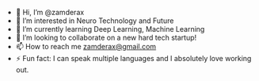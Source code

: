 - 👋 Hi, I’m @zamderax
- 👀 I’m interested in Neuro Technology and Future
- 🌱 I’m currently learning Deep Learning, Machine Learning 
- 💞️ I’m looking to collaborate on a new hard tech startup!
- 📫 How to reach me zamderax@gmail.com
- ⚡ Fun fact: I can speak multiple languages and I absolutely love working out. 

<!---
zamderax/zamderax is a ✨ special ✨ repository because its `README.md` (this file) appears on your GitHub profile.
You can click the Preview link to take a look at your changes.
--->
